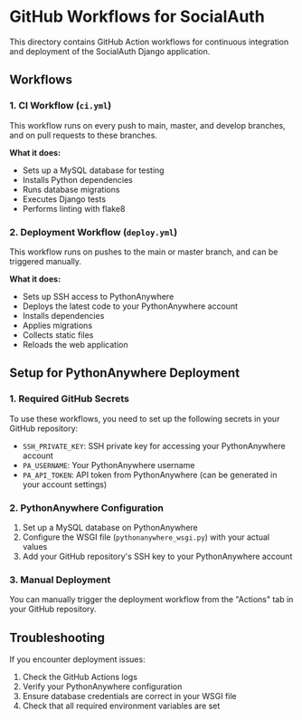 # GitHub Workflows for SocialAuth

This directory contains GitHub Action workflows for continuous integration and deployment of the SocialAuth Django application.

## Workflows

### 1. CI Workflow (`ci.yml`)

This workflow runs on every push to main, master, and develop branches, and on pull requests to these branches.

**What it does:**
- Sets up a MySQL database for testing
- Installs Python dependencies
- Runs database migrations
- Executes Django tests
- Performs linting with flake8

### 2. Deployment Workflow (`deploy.yml`)

This workflow runs on pushes to the main or master branch, and can be triggered manually.

**What it does:**
- Sets up SSH access to PythonAnywhere
- Deploys the latest code to your PythonAnywhere account
- Installs dependencies
- Applies migrations
- Collects static files
- Reloads the web application

## Setup for PythonAnywhere Deployment

### 1. Required GitHub Secrets

To use these workflows, you need to set up the following secrets in your GitHub repository:

- `SSH_PRIVATE_KEY`: SSH private key for accessing your PythonAnywhere account
- `PA_USERNAME`: Your PythonAnywhere username
- `PA_API_TOKEN`: API token from PythonAnywhere (can be generated in your account settings)

### 2. PythonAnywhere Configuration

1. Set up a MySQL database on PythonAnywhere
2. Configure the WSGI file (`pythonanywhere_wsgi.py`) with your actual values
3. Add your GitHub repository's SSH key to your PythonAnywhere account

### 3. Manual Deployment

You can manually trigger the deployment workflow from the "Actions" tab in your GitHub repository.

## Troubleshooting

If you encounter deployment issues:

1. Check the GitHub Actions logs
2. Verify your PythonAnywhere configuration
3. Ensure database credentials are correct in your WSGI file
4. Check that all required environment variables are set 